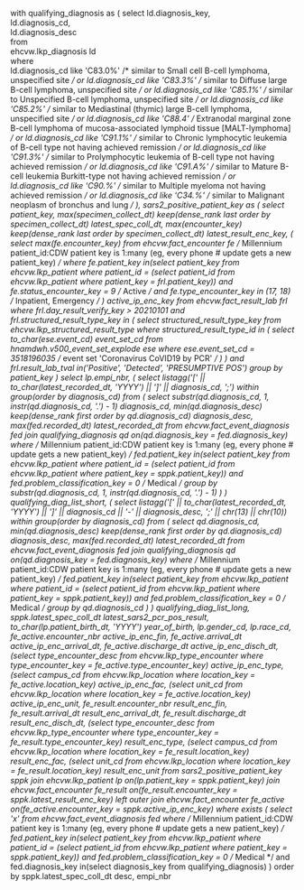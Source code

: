 with qualifying_diagnosis as 
( 
  select 
    ld.diagnosis_key,  
    ld.diagnosis_cd,  
    ld.diagnosis_desc  
  from  
    ehcvw.lkp_diagnosis ld  
  where  
       ld.diagnosis_cd like 'C83.0%' /* similar to Small cell B-cell lymphoma, unspecified site */ 
    or ld.diagnosis_cd like 'C83.3%' /* similar to Diffuse large B-cell lymphoma, unspecified site */ 
    or ld.diagnosis_cd like 'C85.1%' /* similar to Unspecified B-cell lymphoma, unspecified site */ 
    or ld.diagnosis_cd like 'C85.2%' /* similar to Mediastinal (thymic) large B-cell lymphoma, unspecified site */ 
    or ld.diagnosis_cd like 'C88.4'  /* Extranodal marginal zone B-cell lymphoma of mucosa-associated lymphoid tissue [MALT-lymphoma] */ 
    or ld.diagnosis_cd like 'C91.1%' /* similar to Chronic lymphocytic leukemia of B-cell type not having achieved remission */ 
    or ld.diagnosis_cd like 'C91.3%' /* similar to Prolymphocytic leukemia of B-cell type not having achieved remission */ 
    or ld.diagnosis_cd like 'C91.A%' /* similar to Mature B-cell leukemia Burkitt-type not having achieved remission */ 
    or ld.diagnosis_cd like 'C90.%'  /* similar to Multiple myeloma not having achieved remission */ 
    or ld.diagnosis_cd like 'C34.%'  /* similar to Malignant neoplasm of bronchus and lung */ 
), 
sars2_positive_patient_key as 
( 
  select 
    patient_key, 
    max(specimen_collect_dt) keep(dense_rank last order by specimen_collect_dt) latest_spec_coll_dt, 
    max(encounter_key) keep(dense_rank last order by specimen_collect_dt) latest_result_enc_key, 
    ( 
      select max(fe.encounter_key) 
      from   ehcvw.fact_encounter fe 
             /* Millennium patient_id:CDW patient key is 1:many (eg, every phone # update gets a new patient_key) */ 
      where  fe.patient_key in(select patient_key from ehcvw.lkp_patient where patient_id = (select patient_id from ehcvw.lkp_patient where patient_key = frl.patient_key)) 
        and  fe.status_encounter_key = 9 /* Active */ 
        and  fe.type_encounter_key in (17, 18) /* Inpatient, Emergency */ 
    ) 
    active_ip_enc_key 
  from 
    ehcvw.fact_result_lab frl 
  where 
    frl.day_result_verify_key > 20210101 
    and frl.structured_result_type_key in 
    ( 
      select 
        structured_result_type_key 
      from 
        ehcvw.lkp_structured_result_type 
      where 
        structured_result_type_id in 
        ( 
          select 
            to_char(ese.event_cd) event_set_cd 
          from 
            hnamdwh.v500_event_set_explode ese 
          where 
            ese.event_set_cd = 3518196035 /* event set 'Coronavirus CoVID19 by PCR' */ 
        ) 
    ) 
    and frl.result_lab_tval in('Positive', 'Detected', 'PRESUMPTIVE POS') 
  group by 
    patient_key 
) 
select 
  lp.empi_nbr, 
  ( 
    select 
      listagg('[' || to_char(latest_recorded_dt, 'YYYY') || ']' || diagnosis_cd, ';') within group(order by diagnosis_cd) 
    from 
      ( 
        select 
          substr(qd.diagnosis_cd, 1, instr(qd.diagnosis_cd, '.') - 1) diagnosis_cd, 
          min(qd.diagnosis_desc) keep(dense_rank first order by qd.diagnosis_cd) diagnosis_desc, 
          max(fed.recorded_dt) latest_recorded_dt 
        from 
          ehcvw.fact_event_diagnosis fed 
            join qualifying_diagnosis qd on(qd.diagnosis_key = fed.diagnosis_key) 
        where 
          /* Millennium patient_id:CDW patient key is 1:many (eg, every phone # update gets a new patient_key) */ 
          fed.patient_key in(select patient_key from ehcvw.lkp_patient where patient_id = (select patient_id from ehcvw.lkp_patient where patient_key = sppk.patient_key)) 
          and fed.problem_classification_key = 0 /*  Medical */ 
        group by 
          substr(qd.diagnosis_cd, 1, instr(qd.diagnosis_cd, '.') - 1) 
      ) 
  ) 
  qualifying_diag_list_short, 
  ( 
    select 
      listagg('[' || to_char(latest_recorded_dt, 'YYYY') || ']' || diagnosis_cd || '-' || diagnosis_desc, ';' || chr(13) || chr(10)) within group(order by diagnosis_cd) 
    from 
      ( 
        select 
          qd.diagnosis_cd, 
          min(qd.diagnosis_desc) keep(dense_rank first order by qd.diagnosis_cd) diagnosis_desc, 
          max(fed.recorded_dt) latest_recorded_dt 
        from 
          ehcvw.fact_event_diagnosis fed 
            join qualifying_diagnosis qd on(qd.diagnosis_key = fed.diagnosis_key) 
        where 
          /* Millennium patient_id:CDW patient key is 1:many (eg, every phone # update gets a new patient_key) */ 
          fed.patient_key in(select patient_key from ehcvw.lkp_patient where patient_id = (select patient_id from ehcvw.lkp_patient where patient_key = sppk.patient_key)) 
          and fed.problem_classification_key = 0 /*  Medical */ 
        group by 
          qd.diagnosis_cd 
      ) 
  ) 
  qualifying_diag_list_long, 
  sppk.latest_spec_coll_dt latest_sars2_pcr_pos_result, 
  to_char(lp.patient_birth_dt, 'YYYY') year_of_birth, 
  lp.gender_cd, 
  lp.race_cd, 
  fe_active.encounter_nbr active_ip_enc_fin, 
  fe_active.arrival_dt active_ip_enc_arrival_dt, 
  fe_active.discharge_dt active_ip_enc_disch_dt, 
  (select type_encounter_desc from ehcvw.lkp_type_encounter where type_encounter_key = fe_active.type_encounter_key) active_ip_enc_type, 
  (select campus_cd from ehcvw.lkp_location where location_key = fe_active.location_key) active_ip_enc_fac, 
  (select unit_cd from ehcvw.lkp_location where location_key = fe_active.location_key) active_ip_enc_unit, 
  fe_result.encounter_nbr result_enc_fin, 
  fe_result.arrival_dt result_enc_arrival_dt, 
  fe_result.discharge_dt result_enc_disch_dt, 
  (select type_encounter_desc from ehcvw.lkp_type_encounter where type_encounter_key = fe_result.type_encounter_key) result_enc_type, 
  (select campus_cd from ehcvw.lkp_location where location_key = fe_result.location_key) result_enc_fac, 
  (select unit_cd from ehcvw.lkp_location where location_key = fe_result.location_key) result_enc_unit 
from 
  sars2_positive_patient_key sppk 
    join ehcvw.lkp_patient lp on(lp.patient_key = sppk.patient_key) 
    join ehcvw.fact_encounter fe_result on(fe_result.encounter_key = sppk.latest_result_enc_key) 
    left outer join ehcvw.fact_encounter fe_active on(fe_active.encounter_key = sppk.active_ip_enc_key) 
where 
  exists 
  ( 
    select 
      'x' 
    from 
        ehcvw.fact_event_diagnosis fed 
    where 
      /* Millennium patient_id:CDW patient key is 1:many (eg, every phone # update gets a new patient_key) */ 
      fed.patient_key in(select patient_key from ehcvw.lkp_patient where patient_id = (select patient_id from ehcvw.lkp_patient where patient_key = sppk.patient_key)) 
      and fed.problem_classification_key = 0 /*  Medical */ 
      and fed.diagnosis_key in(select diagnosis_key from qualifying_diagnosis) 
  ) 
order by 
  sppk.latest_spec_coll_dt desc, 
  empi_nbr

